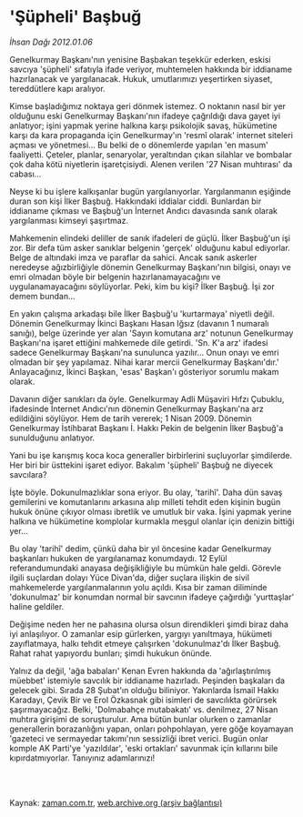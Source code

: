 # 'Şüpheli' Başbuğ

*İhsan Dağı 2012.01.06*

<td class="columnist-detail">
<p>Genelkurmay Başkanı'nın yenisine Başbakan teşekkür ederken, eskisi savcıya 'şüpheli' sıfatıyla ifade veriyor, muhtemelen hakkında bir iddianame hazırlanacak ve yargılanacak. Hukuk, umutlarımızı yeşertirken siyaset, tereddütlere kapı aralıyor.</p>
<p>
<div id="haberMetinDiv">
<p> Kimse başladığımız noktaya geri dönmek istemez. O noktanın nasıl bir yer olduğunu eski Genelkurmay Başkanı'nın ifadeye çağrıldığı dava gayet iyi anlatıyor; işini yapmak yerine halkına karşı psikolojik savaş, hükümetine karşı da kara propaganda için Genelkurmay'ın 'resmî olarak' internet siteleri açması ve yönetmesi... Bu belki de o dönemlerde yapılan 'en masum' faaliyetti. Çeteler, planlar, senaryolar, yeraltından çıkan silahlar ve bombalar çok daha kötü niyetlerin işaretçisiydi. Alenen verilen '27 Nisan muhtırası' da cabası...
<p> Neyse ki bu işlere kalkışanlar bugün yargılanıyorlar. Yargılanmanın eşiğinde duran son kişi İlker Başbuğ. Hakkındaki iddialar ciddi. Bunlardan bir iddianame çıkması ve Başbuğ'un İnternet Andıcı davasında sanık olarak yargılanması kimseyi şaşırtmaz.
<p> Mahkemenin elindeki deliller de sanık ifadeleri de güçlü. İlker Başbuğ'un işi zor. Bir defa tüm asker sanıklar belgenin 'gerçek' olduğunu kabul ediyorlar. Belge de altındaki imza ve paraflar da sahici. Ancak sanık askerler neredeyse ağızbirliğiyle dönemin Genelkurmay Başkanı'nın bilgisi, onayı ve emri olmadan böyle bir belgenin hazırlanamayacağını ve uygulanamayacağını söylüyorlar. Peki, kim bu kişi? İlker Başbuğ. İşi zor demem bundan...
<p> En yakın çalışma arkadaşı bile İlker Başbuğ'u 'kurtarmaya' niyetli değil. Dönemin Genelkurmay İkinci Başkanı Hasan Iğsız (davanın 1 numaralı sanığı), belge üzerinde yer alan 'Sayın komutana arz' notunun Genelkurmay Başkanı'na işaret ettiğini mahkemede dile getirdi. 'Sn. K'a arz' ifadesi sadece Genelkurmay Başkanı'na sunulunca yazılır... Onun onayı ve emri olmadan bir şey yapılamaz. Nihai karar mercii Genelkurmay Başkanı'dır.' Anlayacağınız, İkinci Başkan, 'esas' Başkan'ı gösteriyor sorumlu makam olarak.
<p> Davanın diğer sanıkları da öyle. Genelkurmay Adli Müşaviri Hıfzı Çubuklu, ifadesinde İnternet Andıcı'nın dönemin Genelkurmay Başkanı'na arz edildiğini söylüyor. Hem de tarih vererek; 1 Nisan 2009. Dönemin Genelkurmay İstihbarat Başkanı İ. Hakkı Pekin de belgenin İlker Başbuğ'a sunulduğunu anlatıyor.
<p> Yani bu işe karışmış koca koca generaller birbirlerini suçluyorlar şimdilerde. Her biri bir üsttekini işaret ediyor. Bakalım 'şüpheli' Başbuğ ne diyecek savcılara?
<p> İşte böyle. Dokunulmazlıklar sona eriyor. Bu olay, 'tarihî'. Daha dün savaş gemilerini ve komutanlarını arkasına alıp milleti tehdit eden kişinin bugün hukuk önüne çıkıyor olması ibretlik ve umutluk bir vaka. İşini yapmak yerine halkına ve hükümetine komplolar kurmakla meşgul olanlar için denizin bittiği yer...
<p> Bu olay 'tarihî' dedim, çünkü daha bir yıl öncesine kadar Genelkurmay başkanları hukuken de yargılanamaz konumdaydı. 12 Eylül referandumundaki anayasa değişikliğiyle bu mümkün hale geldi. Görevle ilgili suçlardan dolayı Yüce Divan'da, diğer suçlara ilişkin de sivil mahkemelerde yargılanmalarının yolu açıldı. Kısa bir zaman diliminde 'dokunulmaz' bir konumdan normal bir savcının ifadeye çağırdığı 'yurttaşlar' haline geldiler.
<p> Değişime neden her ne pahasına olursa olsun direndikleri şimdi biraz daha iyi anlaşılıyor. O zamanlar esip gürlerken, yargıyı yanıltmaya, hükümeti zayıflatmaya, halkı tehdit etmeye çalışırken 'dokunulmaz'dı İlker Başbuğ. Rahat rahat yapıyordu bunları; şimdi hukukun önünde.
<p> Yalnız da değil, 'ağa babaları' Kenan Evren hakkında da 'ağırlaştırılmış müebbet' istemiyle savcılık bir iddianame hazırladı. Peşinden başkaları da gelecek gibi. Sırada 28 Şubat'ın olduğu biliniyor. Yakınlarda İsmail Hakkı Karadayı, Çevik Bir ve Erol Özkasnak gibi isimleri de savcılıkta görürsek şaşırmayacağız. Belki, 'Dolmabahçe mutabakatı' vs. denilmez, 27 Nisan muhtıra girişimi de soruşturulur. Ama bütün bunlar olurken o zamanlar generallerin borazanlığını yapan, onları pohpohlayan, yere göğe koyamayan 'gazeteci ve sermayedar takımı'nın sessizliği ibret verici. Bugün onlar komple AK Parti'ye 'yazıldılar', 'eski ortakları' savunmak için kıllarını bile kıpırdatmıyorlar. Tanıyınız adamlarınızı! </p></p></p></p></p></p></p></p></p></p></div>
</p>


<p><br>
		 </br></p></td>

Kaynak: [zaman.com.tr](http://zaman.com.tr/yazar.do?yazino=1225053), [web.archive.org (arşiv bağlantısı)](http://web.archive.org/web/20120313090034/http://www.zaman.com.tr:80/yazar.do?yazino=1225053)
